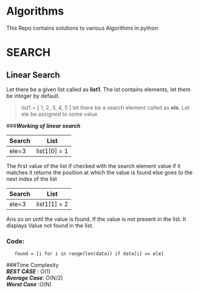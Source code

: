 # Algorithms
This Repo contains solutions to various Algorithms in python     
# SEARCH  
## Linear Search  

Let there be a given list called as **list1**. The ist contains elements, let them be integer by default.  
>list1 = [ 1, 2, 3, 4, 5 ]
>let there be a search element called as **ele**. Let ele be assigned to some value  
 
###***Working of linear search***

Search        | List 
------------- | -------------
ele=3         | list1[0] = 1
 
 The first value of the list if checked with the search element value if it matches it returns the position at which the value is found else goes to the next index of the list  

  Search        | List 
------------- | -------------
ele=3         | list1[1] = 2  
  
  
 Ans so on until the value is found. If the value is not present in the list. It displays Value not found in the list.
 
 ### Code:
 ```buildoutcfg
    found = [i for i in range(len(data)) if data[i] == ele]
```
 ###Time Complexity  
 ***BEST CASE*** : O(1)  
 ***Average Case***: O(N/2)  
 ***Worst Case*** :O(N)

